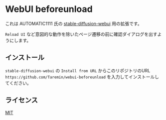 # WebUI beforeunload 

これは AUTOMATIC1111 氏の [stable-diffusion-webui](https://github.com/AUTOMATIC1111/stable-diffusion-webui) 用の拡張です。

`Reload UI` など意図的な動作を除いたページ遷移の前に確認ダイアログを出すようにします。

## インストール

`stable-diffusion-webui` の `Install from URL` からこのリポジトリのURL `https://github.com/Taremin/webui-beforeunload` を入力してインストールしてください。

## ライセンス

[MIT](./LICENSE)
